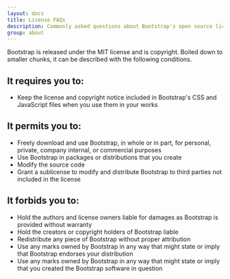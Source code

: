 ```yaml
---
layout: docs
title: License FAQs
description: Commonly asked questions about Bootstrap's open source license.
group: about
---
```


Bootstrap is released under the MIT license and is copyright. Boiled down to smaller chunks, it can be described with the following conditions.

## It requires you to:

- Keep the license and copyright notice included in Bootstrap's CSS and JavaScript files when you use them in your works

## It permits you to:

- Freely download and use Bootstrap, in whole or in part, for personal, private, company internal, or commercial purposes
- Use Bootstrap in packages or distributions that you create
- Modify the source code
- Grant a sublicense to modify and distribute Bootstrap to third parties not included in the license

## It forbids you to:

- Hold the authors and license owners liable for damages as Bootstrap is provided without warranty
- Hold the creators or copyright holders of Bootstrap liable
- Redistribute any piece of Bootstrap without proper attribution
- Use any marks owned by Bootstrap in any way that might state or imply that Bootstrap endorses your distribution
- Use any marks owned by Bootstrap in any way that might state or imply that you created the Bootstrap software in question
